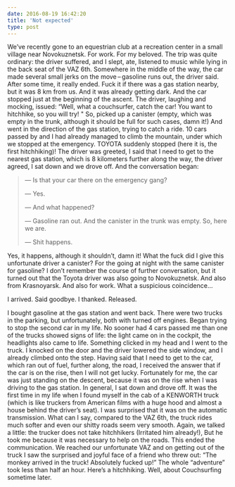 ```yaml
---
date: 2016-08-19 16:42:20
title: 'Not expected'
type: post
---
```


We’ve recently gone to an equestrian club at a recreation center in a small village near Novokuznetsk. For work. For my
beloved. The trip was quite ordinary: the driver suffered, and I slept, ate, listened to music while lying in the back
seat of the VAZ 6th. Somewhere in the middle of the way, the car made several small jerks on the move – gasoline runs
out, the driver said. After some time, it really ended. Fuck it if there was a gas station nearby, but it was 8 km from
us. And it was already getting dark. And the car stopped just at the beginning of the ascent. The driver, laughing and
mocking, issued: “Well, what a couchsurfer, catch the car! You want to hitchhike, so you will try! &quot; So, picked up
a canister (empty, which was empty in the trunk, although it should be full for such cases, damn it!) And went in the
direction of the gas station, trying to catch a ride. 10 cars passed by and I had already managed to climb the mountain,
under which we stopped at the emergency. TOYOTA suddenly stopped (here it is, the first hitchhiking)! The driver was
greeted, I said that I need to get to the nearest gas station, which is 8 kilometers further along the way, the driver
agreed, I sat down and we drove off. And the conversation began:

> ― Is that your car there on the emergency gang?
>
> ― Yes.
>
> ― And what happened?
>
> ― Gasoline ran out. And the canister in the trunk was empty. So, here we are.
>
> ― Shit happens.

Yes, it happens, although it shouldn’t, damn it! What the fuck did I give this unfortunate driver a canister? For the
going at night with the same canister for gasoline? I don’t remember the course of further conversation, but it turned
out that the Toyota driver was also going to Novokuznetsk. And also from Krasnoyarsk. And also for work. What a
suspicious coincidence…

I arrived. Said goodbye. I thanked. Released.

I bought gasoline at the gas station and went back. There were two trucks in the parking, but unfortunately, both with
turned off engines. Began trying to stop the second car in my life. No sooner had 4 cars passed me than one of the
trucks showed signs of life: the light came on in the cockpit, the headlights also came to life. Something clicked in my
head and I went to the truck. I knocked on the door and the driver lowered the side window, and I already climbed onto
the step. Having said that I need to get to the car, which ran out of fuel, further along, the road, I received the
answer that if the car is on the rise, then I will not get lucky. Fortunately for me, the car was just standing on the
descent, because it was on the rise when I was driving to the gas station. In general, I sat down and drove off. It was
the first time in my life when I found myself in the cab of a KENWORTH truck (which is like truckers from American films
with a huge hood and almost a house behind the driver’s seat). I was surprised that it was on the automatic
transmission. What can I say, compared to the VAZ 6th, the truck rides much softer and even our shitty roads seem very
smooth. Again, we talked a little: the trucker does not take hitchhikers (Irritated him already!), But he took me
because it was necessary to help on the roads. This ended the communication. We reached our unfortunate VAZ and on
getting out of the truck I saw the surprised and joyful face of a friend who threw out: “The monkey arrived in the
truck! Absolutely fucked up!” The whole “adventure” took less than half an hour. Here’s a hitchhiking. Well, about
Couchsurfing sometime later.
